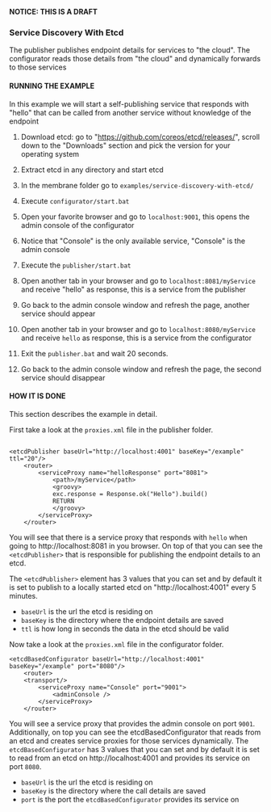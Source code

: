 **NOTICE: THIS IS A DRAFT**

### Service Discovery With Etcd

The publisher publishes endpoint details for services to "the cloud". The configurator reads those details from "the cloud" and dynamically forwards to those services
 

#### RUNNING THE EXAMPLE

In this example we will start a self-publishing service that responds with "hello" that can be called from another service without knowledge of the endpoint

1. Download etcd: go to "https://github.com/coreos/etcd/releases/", scroll down to the "Downloads" section and pick the version for your operating system
   
2. Extract etcd in any directory and start etcd
   
3. In the membrane folder go to `examples/service-discovery-with-etcd/`
   
4. Execute `configurator/start.bat`
   
5. Open your favorite browser and go to `localhost:9001`, this opens the admin console of the configurator
   
6. Notice that "Console" is the only available service, "Console" is the admin console
   
7. Execute the `publisher/start.bat`
   
8. Open another tab in your browser and go to `localhost:8081/myService` and receive "hello" as response, this is a service from the publisher
   
9. Go back to the admin console window and refresh the page, another service should appear
   
10. Open another tab in your browser and go to `localhost:8080/myService` and receive `hello` as response, this is a service from the configurator
    
11. Exit the `publisher.bat` and wait 20 seconds.
    
12. Go back to the admin console window and refresh the page, the second service should disappear


#### HOW IT IS DONE

This section describes the example in detail.  

First take a look at the `proxies.xml` file in the publisher folder.

```

<etcdPublisher baseUrl="http://localhost:4001" baseKey="/example" ttl="20"/>
	<router>
		<serviceProxy name="helloResponse" port="8081">
			<path>/myService</path>
			<groovy>				
			exc.response = Response.ok("Hello").build()
			RETURN
			</groovy>
		</serviceProxy>
	</router>
```
You will see that there is a service proxy that responds with `hello` when going to http://localhost:8081 in you browser. On top of that you can see the `<etcdPublisher>` that is responsible for publishing the endpoint details to an etcd.

The `<etcdPublisher>` element has 3 values that you can set and by default it is set to publish to a locally started etcd on "http://localhost:4001" every 5 minutes.   
* `baseUrl` is the url the etcd is residing on
* `baseKey` is the directory where the endpoint details are saved
* `ttl` is how long in seconds the data in the etcd should be valid

Now take a look at the `proxies.xml` file in the configurator folder.

```
<etcdBasedConfigurator baseUrl="http://localhost:4001" baseKey="/example" port="8080"/>
	<router>
	<transport/>
		<serviceProxy name="Console" port="9001">
			<adminConsole />
		</serviceProxy>
	</router>
```
You will see a service proxy that provides the admin console on port `9001`. Additionally, on top you can see the etcdBasedConfigurator that reads from an etcd and creates service proxies for those services dynamically.
The `etcdBasedConfigurator` has 3 values that you can set and by default it is set to read from an etcd on http://localhost:4001 and provides its service on port `8080`.

* `baseUrl` is the url the etcd is residing on
* `baseKey` is the directory where the call details are saved
* `port` is the port the `etcdBasedConfigurator` provides its service on

